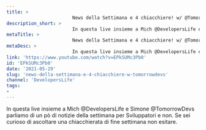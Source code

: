 ```yaml
---
title: > 
                        News della Settimana e 4 chiacchiere! w/ @TomorrowDevs
description_short: > 
                        In questa live insieme a Mich @DevelopersLife e Simone @TomorrowDevs parliamo di un pò di notizie della settimana per ...
metaTitle: > 
                        News della Settimana e 4 chiacchiere! w/ @TomorrowDevs
metaDesc: > 
                        In questa live insieme a Mich @DevelopersLife e Simone @TomorrowDevs parliamo di un pò di notizie della settimana per ...
link: 'https://www.youtube.com/watch?v=EPkSUMc3Pb0'
id: 'EPkSUMc3Pb0'
date: '2021-05-29'
slug: 'news-della-settimana-e-4-chiacchiere-w-tomorrowdevs'
channel: 'DevelopersLife'
tags: 
- 
---
```

In questa live insieme a Mich @DevelopersLife e Simone @TomorrowDevs parliamo di un pò di notizie della settimana per Sviluppatori e non. Se sei curioso di ascoltare una chiacchierata di fine settimana non esitare.